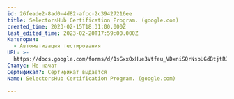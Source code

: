 ```yaml
---
id: 26feade2-8ad0-4d82-afcc-2c39427216ee
title: SelectorsHub Certification Program. (google.com)
created_time: 2023-02-15T18:31:00.000Z
last_edited_time: 2023-02-20T17:59:00.000Z
Категория:
  - Автоматизация тестирования
URL: >-
  https://docs.google.com/forms/d/1sGxxOxHue3Vtfeu_VDxniSQrNsbUGdBtjtR7hxhA9vc/viewform?edit_requested=true
Статус: Не начат
Сертификат?: Сертификат выдается
Name: SelectorsHub Certification Program. (google.com)

---
```

